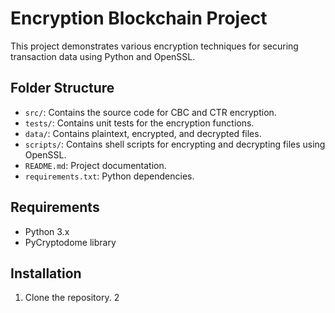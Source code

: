 # Encryption Blockchain Project

This project demonstrates various encryption techniques for securing transaction data using Python and OpenSSL.

## Folder Structure

- `src/`: Contains the source code for CBC and CTR encryption.
- `tests/`: Contains unit tests for the encryption functions.
- `data/`: Contains plaintext, encrypted, and decrypted files.
- `scripts/`: Contains shell scripts for encrypting and decrypting files using OpenSSL.
- `README.md`: Project documentation.
- `requirements.txt`: Python dependencies.

## Requirements

- Python 3.x
- PyCryptodome library

## Installation

1. Clone the repository.
2
